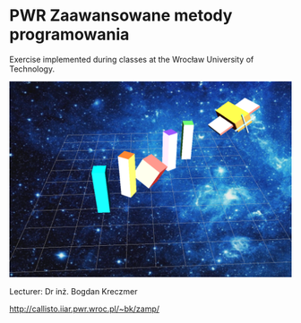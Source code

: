 # PWR Zaawansowane metody programowania
Exercise implemented during classes at the Wrocław University of Technology.

![](visualization.png)

Lecturer: Dr inż. Bogdan Kreczmer

http://callisto.iiar.pwr.wroc.pl/~bk/zamp/
